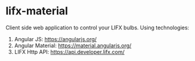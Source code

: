 # lifx-material
Client side web application to control your LIFX bulbs.
Using technologies:

1. Angular JS: https://angularjs.org/
2. Angular Material: https://material.angularjs.org/
3. LIFX Http API: https://api.developer.lifx.com/
